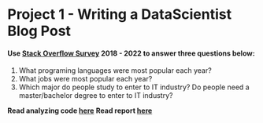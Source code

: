 # Project 1 - Writing a DataScientist Blog Post
#### Use [Stack Overflow Survey](https://insights.stackoverflow.com/survey) 2018 - 2022 to answer three questions below: 
1. What programing languages were most popular each year?
2. What jobs were most popular each year?
3. Which major do people study to enter to IT industry? Do people need a master/bachelor degree to enter to IT industry?

**Read analyzing code [here](https://github.com/nguyen912/Udacity_DataScientist/blob/main/Project1/stack_over_flow_investigation.ipynb)**
**Read report [here]()**
